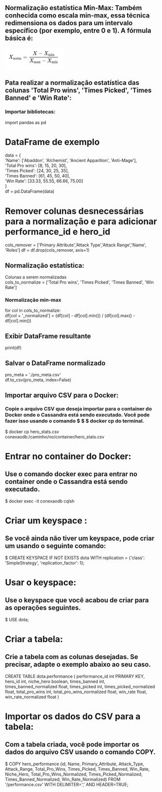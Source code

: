 
## Normalização estatística  Min-Max: Também conhecida como escala min-max, essa técnica redimensiona os dados para um intervalo específico (por exemplo, entre 0 e 1). A fórmula básica é:

![Fórmula de normalização](/formula_normalizacao.png)

## Pata realizar a normalização estatística das colunas 'Total Pro wins', 'Times Picked', 'Times Banned' e 'Win Rate':
### Importar bibliotecas:

import pandas as pd

# DataFrame de exemplo

data = {<br/>
    'Name': ['Abaddon', 'Alchemist', 'Ancient Apparition', 'Anti-Mage'],<br/>
    'Total Pro wins': [8, 15, 20, 30],<br/>
    'Times Picked': [24, 30, 25, 35],<br/>
    'Times Banned': [61, 45, 50, 40],<br/>
    'Win Rate': [33.33, 55.55, 66.66, 75.00]<br/>
}<br/>
df = pd.DataFrame(data)

# Remover colunas desnecessárias para a normalização e para adicionar performance_id e hero_id
cols_remover = ['Primary Attribute','Attack Type','Attack Range','Name', 'Roles']
df = df.drop(cols_remover, axis=1)

## Normalização estatística:

Colunas a serem normalizadas<br/>
cols_to_normalize = ['Total Pro wins', 'Times Picked', 'Times Banned', 'Win Rate']<br/>

### Normalização min-max<br/>
for col in cols_to_normalize:<br/>
    df[col + '_normalized'] = (df[col] - df[col].min()) / (df[col].max() - df[col].min())<br/>

## Exibir DataFrame resultante
print(df)

## Salvar o DataFrame normalizado

pro_meta = './pro_meta.csv'<br/>
df.to_csv(pro_meta, index=False)<br/>


## Importar arquivo CSV para o Docker:
### Copie o arquivo CSV que deseja importar para o container do Docker onde o Cassandra está sendo executado. Você pode fazer isso usando o comando $ $ $ docker cp do terminal.

$ docker cp hero_stats.csv conexaodb:/caminho/no/container/hero_stats.csv<br/>

# Entrar no container do Docker:<br/>
## Use o comando docker exec para entrar no container onde o Cassandra está sendo executado.<br/>

$ docker exec -it conexaodb cqlsh<br/>

# Criar um keyspace :
## Se você ainda não tiver um keyspace, pode criar um usando o seguinte comando:

$ CREATE KEYSPACE IF NOT EXISTS dota WITH replication = {'class': 'SimpleStrategy', 'replication_factor': 1};<br/>
# Usar o keyspace:<br/>
## Use o keyspace que você acabou de criar para as operações seguintes.<br/>

$ USE dota;
# Criar a tabela:
## Crie a tabela com as colunas desejadas. Se precisar, adapte o exemplo abaixo ao seu caso.

CREATE TABLE dota.performance (
    performance_id int PRIMARY KEY,
    hero_id int,
    niche_hero boolean,
    times_banned int,
    times_banned_normalized float,
    times_picked int,
    times_picked_normalized float,
    total_pro_wins int,
    total_pro_wins_normalized float,
    win_rate float,
    win_rate_normalized float
) 


# Importar os dados do CSV para a tabela:
## Com a tabela criada, você pode importar os dados do arquivo CSV usando o comando COPY.

$ COPY hero_performance (id, Name, Primary_Attribute, Attack_Type, Attack_Range, Total_Pro_Wins, Times_Picked, Times_Banned, Win_Rate, Niche_Hero, Total_Pro_Wins_Normalized, Times_Picked_Normalized, Times_Banned_Normalized, Win_Rate_Normalized) FROM '/performance.csv' WITH DELIMITER=',' AND HEADER=TRUE;

